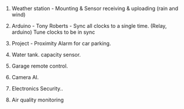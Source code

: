 1. Weather station - Mounting & Sensor receiving & uploading (rain and wind)

2. Arduino - Tony Roberts - Sync all clocks to a single time. (Relay, arduino) Tune clocks to be in sync
3. Project - Proximity Alarm for car parking.
4. Water tank. capacity sensor.
5. Garage remote control.
6. Camera AI.
7. Electronics Security..
8. Air quality monitoring

